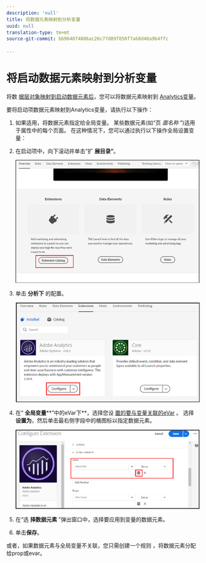```yaml
---
description: 'null'
title: 将数据元素映射到分析变量
uuid: null
translation-type: tm+mt
source-git-commit: bb9648f4886ac26c77d89f850f7a68d40a9b4ffc

---
```



# 将启动数据元素映射到分析变量


将数 [据层对象映射到启动数据元素后](https://docs.adobe.com/content/help/en/analytics/implementation/layer-to-elements.md)，您可以将数据元素映射到 [Analytics变量](https://docs.adobe.com/content/help/en/analytics/implementation/vars/overview.html)。

要将启动项数据元素映射到Analytics变量，请执行以下操作：

1. 如果适用，将数据元素指定给全局变量。 某些数据元素(如“页 *面名称* ”)适用于属性中的每个页面。 在这种情况下，您可以通过执行以下操作全局设置变量：

2. 在启动项中，向下滚动并单击“扩 **展目录”**。

   ![扩展目录](assets/extensions.png)

3. 单击 **分析下** 的配置。

   ![Analytics 扩展](assets/configure.png)


4. 在“ **全局变量****”中的eVar下**，选择您设 [置的要与变量关联的eVar](https://docs.adobe.com/content/help/en/analytics/admin/admin-tools/conversion-variables/conversion-var-admin.html) 。 选择 **设置为**，然后单击最右侧字段中的桶图标以指定数据元素。

   ![指定eVar](assets/evars.png)

5. 在“选 **择数据元素** ”弹出窗口中，选择要应用到变量的数据元素。

6. 单击&#x200B;**保存**。


或者，如果数据元素与全局变量不关联，您只需创建一个规则 [](https://docs.adobe.com/content/help/en/analytics/admin/admin-tools/processing-rules/processing-rules.html) ，将数据元素分配给prop或evar。
